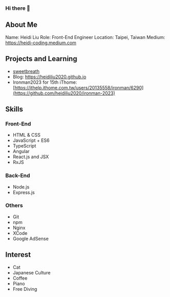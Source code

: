 ### Hi there 👋

## About Me

Name: Heidi Liu
Role: Front-End Engineer
Location: Taipei, Taiwan
Medium: https://heidi-coding.medium.com

## Projects and Learning

+ [sweetbreath](https://github.com/heidiliu2020/sweetbreath)
+ Blog: https://heidiliu2020.github.io
+ Ironman2023 for 15th iThome: [https://ithelp.ithome.com.tw/users/20135558/ironman/6290](https://github.com/heidiliu2020/ironman-2023)

## Skills

### Front-End

+ HTML & CSS
+ JavaScript + ES6
+ TypeScript
+ Angular
+ React.js and JSX
+ RxJS

### Back-End

+ Node.js
+ Express.js

### Others

+ Git
+ npm
+ Nginx
+ XCode
+ Google AdSense

## Interest

+ Cat
+ Japanese Culture
+ Coffee
+ Piano
+ Free Diving
